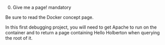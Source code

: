 0. Give me a page! mandatory

Be sure to read the Docker concept page.

In this first debugging project, you will need to get Apache to run on the container and to return a page containing Hello Holberton when querying the root of it.